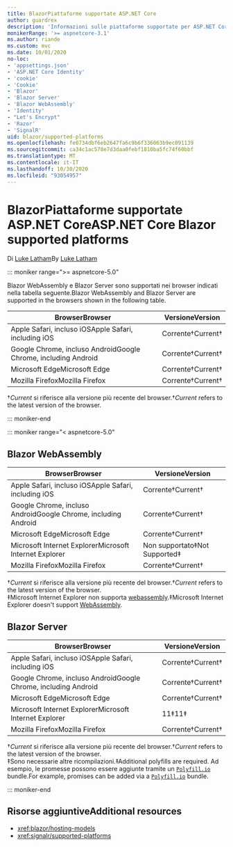 ```yaml
---
title: BlazorPiattaforme supportate ASP.NET Core
author: guardrex
description: 'Informazioni sulle piattaforme supportate per ASP.NET Core Blazor .'
monikerRange: '>= aspnetcore-3.1'
ms.author: riande
ms.custom: mvc
ms.date: 10/01/2020
no-loc:
- 'appsettings.json'
- 'ASP.NET Core Identity'
- 'cookie'
- 'Cookie'
- 'Blazor'
- 'Blazor Server'
- 'Blazor WebAssembly'
- 'Identity'
- "Let's Encrypt"
- 'Razor'
- 'SignalR'
uid: blazor/supported-platforms
ms.openlocfilehash: fe0734dbf6eb2647fa6c9b6f336063b9ec091139
ms.sourcegitcommit: ca34c1ac578e7d3daa0febf1810ba5fc74f60bbf
ms.translationtype: MT
ms.contentlocale: it-IT
ms.lasthandoff: 10/30/2020
ms.locfileid: "93054957"
---
```

# <a name="aspnet-core-no-locblazor-supported-platforms"></a><span data-ttu-id="0dcbd-103">BlazorPiattaforme supportate ASP.NET Core</span><span class="sxs-lookup"><span data-stu-id="0dcbd-103">ASP.NET Core Blazor supported platforms</span></span>

<span data-ttu-id="0dcbd-104">Di [Luke Latham](https://github.com/guardrex)</span><span class="sxs-lookup"><span data-stu-id="0dcbd-104">By [Luke Latham](https://github.com/guardrex)</span></span>

::: moniker range=">= aspnetcore-5.0"

<span data-ttu-id="0dcbd-105">Blazor WebAssembly e Blazor Server sono supportati nei browser indicati nella tabella seguente.</span><span class="sxs-lookup"><span data-stu-id="0dcbd-105">Blazor WebAssembly and Blazor Server are supported in the browsers shown in the following table.</span></span>

| <span data-ttu-id="0dcbd-106">Browser</span><span class="sxs-lookup"><span data-stu-id="0dcbd-106">Browser</span></span>                          | <span data-ttu-id="0dcbd-107">Versione</span><span class="sxs-lookup"><span data-stu-id="0dcbd-107">Version</span></span>         |
| -------------------------------- | --------------- |
| <span data-ttu-id="0dcbd-108">Apple Safari, incluso iOS</span><span class="sxs-lookup"><span data-stu-id="0dcbd-108">Apple Safari, including iOS</span></span>      | <span data-ttu-id="0dcbd-109">Corrente&dagger;</span><span class="sxs-lookup"><span data-stu-id="0dcbd-109">Current&dagger;</span></span> |
| <span data-ttu-id="0dcbd-110">Google Chrome, incluso Android</span><span class="sxs-lookup"><span data-stu-id="0dcbd-110">Google Chrome, including Android</span></span> | <span data-ttu-id="0dcbd-111">Corrente&dagger;</span><span class="sxs-lookup"><span data-stu-id="0dcbd-111">Current&dagger;</span></span> |
| <span data-ttu-id="0dcbd-112">Microsoft Edge</span><span class="sxs-lookup"><span data-stu-id="0dcbd-112">Microsoft Edge</span></span>                   | <span data-ttu-id="0dcbd-113">Corrente&dagger;</span><span class="sxs-lookup"><span data-stu-id="0dcbd-113">Current&dagger;</span></span> |
| <span data-ttu-id="0dcbd-114">Mozilla Firefox</span><span class="sxs-lookup"><span data-stu-id="0dcbd-114">Mozilla Firefox</span></span>                  | <span data-ttu-id="0dcbd-115">Corrente&dagger;</span><span class="sxs-lookup"><span data-stu-id="0dcbd-115">Current&dagger;</span></span> |  

<span data-ttu-id="0dcbd-116">&dagger;*Current* si riferisce alla versione più recente del browser.</span><span class="sxs-lookup"><span data-stu-id="0dcbd-116">&dagger;*Current* refers to the latest version of the browser.</span></span>  

::: moniker-end

::: moniker range="< aspnetcore-5.0"

## Blazor WebAssembly

| <span data-ttu-id="0dcbd-117">Browser</span><span class="sxs-lookup"><span data-stu-id="0dcbd-117">Browser</span></span>                          | <span data-ttu-id="0dcbd-118">Versione</span><span class="sxs-lookup"><span data-stu-id="0dcbd-118">Version</span></span>               |
| -------------------------------- | --------------------- |
| <span data-ttu-id="0dcbd-119">Apple Safari, incluso iOS</span><span class="sxs-lookup"><span data-stu-id="0dcbd-119">Apple Safari, including iOS</span></span>      | <span data-ttu-id="0dcbd-120">Corrente&dagger;</span><span class="sxs-lookup"><span data-stu-id="0dcbd-120">Current&dagger;</span></span>       |
| <span data-ttu-id="0dcbd-121">Google Chrome, incluso Android</span><span class="sxs-lookup"><span data-stu-id="0dcbd-121">Google Chrome, including Android</span></span> | <span data-ttu-id="0dcbd-122">Corrente&dagger;</span><span class="sxs-lookup"><span data-stu-id="0dcbd-122">Current&dagger;</span></span>       |
| <span data-ttu-id="0dcbd-123">Microsoft Edge</span><span class="sxs-lookup"><span data-stu-id="0dcbd-123">Microsoft Edge</span></span>                   | <span data-ttu-id="0dcbd-124">Corrente&dagger;</span><span class="sxs-lookup"><span data-stu-id="0dcbd-124">Current&dagger;</span></span>       |
| <span data-ttu-id="0dcbd-125">Microsoft Internet Explorer</span><span class="sxs-lookup"><span data-stu-id="0dcbd-125">Microsoft Internet Explorer</span></span>      | <span data-ttu-id="0dcbd-126">Non supportato&Dagger;</span><span class="sxs-lookup"><span data-stu-id="0dcbd-126">Not Supported&Dagger;</span></span> |
| <span data-ttu-id="0dcbd-127">Mozilla Firefox</span><span class="sxs-lookup"><span data-stu-id="0dcbd-127">Mozilla Firefox</span></span>                  | <span data-ttu-id="0dcbd-128">Corrente&dagger;</span><span class="sxs-lookup"><span data-stu-id="0dcbd-128">Current&dagger;</span></span>       |  

<span data-ttu-id="0dcbd-129">&dagger;*Current* si riferisce alla versione più recente del browser.</span><span class="sxs-lookup"><span data-stu-id="0dcbd-129">&dagger;*Current* refers to the latest version of the browser.</span></span>  
<span data-ttu-id="0dcbd-130">&Dagger;Microsoft Internet Explorer non supporta [webassembly](https://webassembly.org).</span><span class="sxs-lookup"><span data-stu-id="0dcbd-130">&Dagger;Microsoft Internet Explorer doesn't support [WebAssembly](https://webassembly.org).</span></span>

## Blazor Server

| <span data-ttu-id="0dcbd-131">Browser</span><span class="sxs-lookup"><span data-stu-id="0dcbd-131">Browser</span></span>                          | <span data-ttu-id="0dcbd-132">Versione</span><span class="sxs-lookup"><span data-stu-id="0dcbd-132">Version</span></span>         |
| -------------------------------- | --------------- |
| <span data-ttu-id="0dcbd-133">Apple Safari, incluso iOS</span><span class="sxs-lookup"><span data-stu-id="0dcbd-133">Apple Safari, including iOS</span></span>      | <span data-ttu-id="0dcbd-134">Corrente&dagger;</span><span class="sxs-lookup"><span data-stu-id="0dcbd-134">Current&dagger;</span></span> |
| <span data-ttu-id="0dcbd-135">Google Chrome, incluso Android</span><span class="sxs-lookup"><span data-stu-id="0dcbd-135">Google Chrome, including Android</span></span> | <span data-ttu-id="0dcbd-136">Corrente&dagger;</span><span class="sxs-lookup"><span data-stu-id="0dcbd-136">Current&dagger;</span></span> |
| <span data-ttu-id="0dcbd-137">Microsoft Edge</span><span class="sxs-lookup"><span data-stu-id="0dcbd-137">Microsoft Edge</span></span>                   | <span data-ttu-id="0dcbd-138">Corrente&dagger;</span><span class="sxs-lookup"><span data-stu-id="0dcbd-138">Current&dagger;</span></span> |
| <span data-ttu-id="0dcbd-139">Microsoft Internet Explorer</span><span class="sxs-lookup"><span data-stu-id="0dcbd-139">Microsoft Internet Explorer</span></span>      | <span data-ttu-id="0dcbd-140">11&Dagger;</span><span class="sxs-lookup"><span data-stu-id="0dcbd-140">11&Dagger;</span></span>      |
| <span data-ttu-id="0dcbd-141">Mozilla Firefox</span><span class="sxs-lookup"><span data-stu-id="0dcbd-141">Mozilla Firefox</span></span>                  | <span data-ttu-id="0dcbd-142">Corrente&dagger;</span><span class="sxs-lookup"><span data-stu-id="0dcbd-142">Current&dagger;</span></span> |

<span data-ttu-id="0dcbd-143">&dagger;*Current* si riferisce alla versione più recente del browser.</span><span class="sxs-lookup"><span data-stu-id="0dcbd-143">&dagger;*Current* refers to the latest version of the browser.</span></span>  
<span data-ttu-id="0dcbd-144">&Dagger;Sono necessarie altre ricompilazioni.</span><span class="sxs-lookup"><span data-stu-id="0dcbd-144">&Dagger;Additional polyfills are required.</span></span> <span data-ttu-id="0dcbd-145">Ad esempio, le promesse possono essere aggiunte tramite un [`Polyfill.io`](https://polyfill.io/v3/) bundle.</span><span class="sxs-lookup"><span data-stu-id="0dcbd-145">For example, promises can be added via a [`Polyfill.io`](https://polyfill.io/v3/) bundle.</span></span>

::: moniker-end

## <a name="additional-resources"></a><span data-ttu-id="0dcbd-146">Risorse aggiuntive</span><span class="sxs-lookup"><span data-stu-id="0dcbd-146">Additional resources</span></span>

* <xref:blazor/hosting-models>
* <xref:signalr/supported-platforms>
